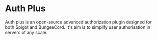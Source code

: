 # Auth Plus
Auth plus is an open-source advanced authorization plugin designed for both Spigot and BungeeCord.
It's aim is to simplify user authorisation in servers of any scale.